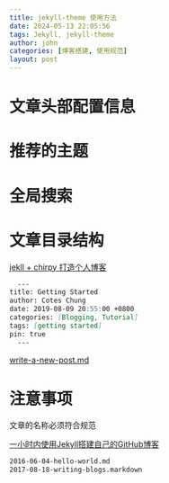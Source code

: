 ```yaml
---
title: jekyll-theme 使用方法
date: 2024-05-13 22:05:56
tags: Jekyll, jekyll-theme
author: john
categories: [博客搭建, 使用规范]
layout: post
---
```



# 文章头部配置信息


# 推荐的主题

# 全局搜索



# 文章目录结构
[jekll + chirpy 打造个人博客](https://www.tangzhexuan.com/posts/jekyll+chirpy%E4%B8%AA%E4%BA%BA%E5%8D%9A%E5%AE%A2/)

```markdown
  ---
title: Getting Started
author: Cotes Chung
date: 2019-08-09 20:55:00 +0800
categories: [Blogging, Tutorial]
tags: [getting started]
pin: true
  ---
```

[write-a-new-post.md]()


# 注意事项

文章的名称必须符合规范

[一小时内使用Jekyll搭建自己的GitHub博客](https://abekthink.github.io/website/write-blogs-using-github-and-jekyll/)

```markdown
2016-06-04-hello-world.md
2017-08-18-writing-blogs.markdown
```

